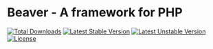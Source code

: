 # Beaver - A framework for PHP

[![Total Downloads](https://poser.pugx.org/funcuter/beaver/downloads)](https://packagist.org/packages/funcuter/beaver)
[![Latest Stable Version](https://poser.pugx.org/funcuter/beaver/v/stable)](https://packagist.org/packages/funcuter/beaver)
[![Latest Unstable Version](https://poser.pugx.org/funcuter/beaver/v/unstable)](https://packagist.org/packages/funcuter/beaver)
[![License](https://poser.pugx.org/funcuter/beaver/license)](https://packagist.org/packages/funcuter/beaver)